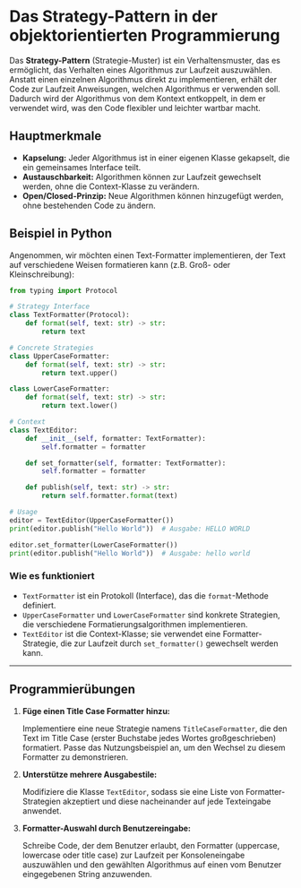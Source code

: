 # Das Strategy-Pattern in der objektorientierten Programmierung

Das **Strategy-Pattern** (Strategie-Muster) ist ein Verhaltensmuster, das es ermöglicht, das
Verhalten eines Algorithmus zur Laufzeit auszuwählen. Anstatt einen einzelnen Algorithmus direkt zu
implementieren, erhält der Code zur Laufzeit Anweisungen, welchen Algorithmus er verwenden soll.
Dadurch wird der Algorithmus von dem Kontext entkoppelt, in dem er verwendet wird, was den Code
flexibler und leichter wartbar macht.

## Hauptmerkmale

- **Kapselung:** Jeder Algorithmus ist in einer eigenen Klasse gekapselt, die ein gemeinsames
  Interface teilt.
- **Austauschbarkeit:** Algorithmen können zur Laufzeit gewechselt werden, ohne die Context-Klasse
  zu verändern.
- **Open/Closed-Prinzip:** Neue Algorithmen können hinzugefügt werden, ohne bestehenden Code zu
  ändern.

## Beispiel in Python

Angenommen, wir möchten einen Text-Formatter implementieren, der Text auf verschiedene Weisen
formatieren kann (z.B. Groß- oder Kleinschreibung):

```python
from typing import Protocol

# Strategy Interface
class TextFormatter(Protocol):
    def format(self, text: str) -> str:
        return text

# Concrete Strategies
class UpperCaseFormatter:
    def format(self, text: str) -> str:
        return text.upper()

class LowerCaseFormatter:
    def format(self, text: str) -> str:
        return text.lower()

# Context
class TextEditor:
    def __init__(self, formatter: TextFormatter):
        self.formatter = formatter

    def set_formatter(self, formatter: TextFormatter):
        self.formatter = formatter

    def publish(self, text: str) -> str:
        return self.formatter.format(text)

# Usage
editor = TextEditor(UpperCaseFormatter())
print(editor.publish("Hello World"))  # Ausgabe: HELLO WORLD

editor.set_formatter(LowerCaseFormatter())
print(editor.publish("Hello World"))  # Ausgabe: hello world
```


### Wie es funktioniert

- `TextFormatter` ist ein Protokoll (Interface), das die `format`-Methode definiert.
- `UpperCaseFormatter` und `LowerCaseFormatter` sind konkrete Strategien, die verschiedene
  Formatierungsalgorithmen implementieren.
- `TextEditor` ist die Context-Klasse; sie verwendet eine Formatter-Strategie, die zur Laufzeit
  durch `set_formatter()` gewechselt werden kann.

---

## Programmierübungen

1. **Füge einen Title Case Formatter hinzu:**

   Implementiere eine neue Strategie namens `TitleCaseFormatter`, die den Text im Title Case
   (erster Buchstabe jedes Wortes großgeschrieben) formatiert. Passe das Nutzungsbeispiel an, um
   den Wechsel zu diesem Formatter zu demonstrieren.

2. **Unterstütze mehrere Ausgabestile:**

   Modifiziere die Klasse `TextEditor`, sodass sie eine Liste von Formatter-Strategien akzeptiert
   und diese nacheinander auf jede Texteingabe anwendet.

3. **Formatter-Auswahl durch Benutzereingabe:**

   Schreibe Code, der dem Benutzer erlaubt, den Formatter (uppercase, lowercase oder title case)
   zur Laufzeit per Konsoleneingabe auszuwählen und den gewählten Algorithmus auf einen vom
   Benutzer eingegebenen String anzuwenden.
